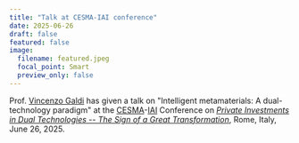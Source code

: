 ```yaml
---
title: "Talk at CESMA-IAI conference"
date: 2025-06-26
draft: false
featured: false
image:
  filename: featured.jpeg
  focal_point: Smart
  preview_only: false
---
```

Prof. [Vincenzo Galdi](/author/vincenzo-galdi) has given a talk on "Intelligent metamaterials: A dual-technology paradigm" at the [CESMA]-[IAI] 
Conference on *[Private Investments in Dual Technologies -- The Sign of a Great Transformation](https://www.iai.it/it/eventi/capitali-privati-tecnologie-duali-il-segno-una-grande-trasformazione)*, Rome, Italy, June 26, 2025.


[CESMA]: https://www.assoaeronautica.it/cesma
[IAI]: https://www.iai.it/en